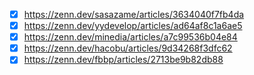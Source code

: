 - [x] https://zenn.dev/sasazame/articles/3634040f7fb4da
- [x] https://zenn.dev/yydevelop/articles/ad64af8c1a6ae5
- [x] https://zenn.dev/minedia/articles/a7c99536b04e84
- [x] https://zenn.dev/hacobu/articles/9d34268f3dfc62
- [x] https://zenn.dev/fbbp/articles/2713be9b82db88